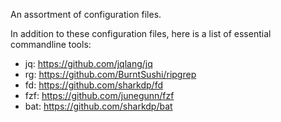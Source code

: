 An assortment of configuration files.

In addition to these configuration files, here is a list of essential commandline tools:
- jq: https://github.com/jqlang/jq
- rg: https://github.com/BurntSushi/ripgrep
- fd: https://github.com/sharkdp/fd
- fzf: https://github.com/junegunn/fzf
- bat: https://github.com/sharkdp/bat

